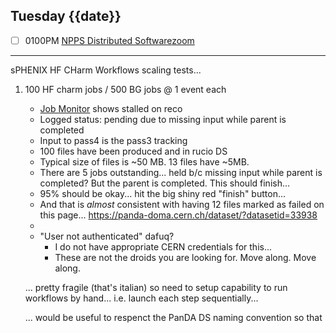 ## Tuesday {{date}}

- [ ] 0100PM [NPPS Distributed Software](https://docs.google.com/document/d/1L8DAzhCwpVoRM_WptpZFKqJev4-odk4xDl5rDK6JMYs/edit#heading=h.d6jxgv7ina59)[zoom](https://bnl.zoomgov.com/j/16157150845?pwd=NXNqTi9ZWEFBKzYwRXQ5U3NXU1dBZz09)


--------------------------------------------------

sPHENIX HF CHarm Workflows scaling tests...

1) 100 HF charm jobs / 500 BG jobs @ 1 event each
	- [Job Monitor](https://panda-doma.cern.ch/tasks/?jeditaskid=132086|132083|132084|132085|132039|132038) shows stalled on reco
	- Logged status: pending due to missing input while parent is completed
	- Input to pass4 is the pass3 tracking
	- 100 files have been produced and in rucio DS
	- Typical size of files is ~50 MB.  13 files have ~5MB.
	- There are 5 jobs outstanding... held b/c missing input while parent is completed?  But the parent is completed.  This should finish...
	- 95% should be okay... hit the big shiny red "finish" button...
	- And that is *almost* consistent with having 12 files marked as failed on this page... https://panda-doma.cern.ch/dataset/?datasetid=33938
	- 
	- "User not authenticated"  dafuq?  
		- I do not have appropriate CERN credentials for this...
		- These are not the droids you are looking for.  Move along.  Move along.
	
	
	... pretty fragile (that's italian) so need to setup capability to run workflows by hand... i.e. launch each step sequentially... 
	
	... would be useful to respenct the PanDA DS naming convention so that 